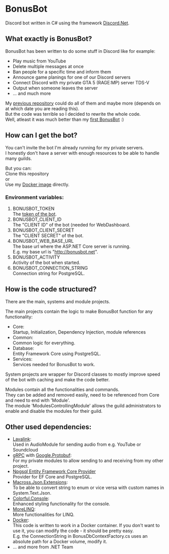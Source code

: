 # BonusBot
Discord bot written in C# using the framework [Discord.Net](https://github.com/discord-net/Discord.Net).  

## What exactly is BonusBot?  
BonusBot has been written to do some stuff in Discord like for example:  
* Play music from YouTube  
* Delete multiple messages at once  
* Ban people for a specific time and inform them  
* Announce game planings for one of our Discord servers  
* Connect Discord with my private GTA 5 (RAGE:MP) server TDS-V  
* Output when someone leaves the server  
* ... and much more  

My [previous repository](https://github.com/emre1702/BonusBot_Csharp) could do all of them and maybe more (depends on at which date you are reading this).  
But the code was terrible so I decided to rewrite the whole code.  
Well, atleast it was much better than my [first BonusBot](https://github.com/emre1702/BonusBot_Java) :)  

## How can I get the bot?
You can't invite the bot I'm already running for my private servers.  
I honestly don't have a server with enough resources to be able to handle many guilds.  

But you can:  
Clone this repository  
or  
Use my [Docker image](https://hub.docker.com/repository/docker/emre1702/bonusbot) directly.  

### Environment variables:  
1. BONUSBOT_TOKEN  
The [token of the bot](https://github.com/reactiflux/discord-irc/wiki/Creating-a-discord-bot-&-getting-a-token).  
2. BONUSBOT_CLIENT_ID  
The "CLIENT ID" of the bot (needed for WebDashboard.  
3. BONUSBOT_CLIENT_SECRET  
The "CLIENT SECRET" of the bot.  
4. BONUSBOT_WEB_BASE_URL  
The base url where the ASP.NET Core server is running.  
E.g. my base url is "http://bonusbot.net".  
5. BONUSBOT_ACTIVITY  
Activity of the bot when started.  
6. BONUSBOT_CONNECTION_STRING  
Connection string for PostgreSQL.  

## How is the code structured?  
There are the main, systems and module projects.

The main projects contain the logic to make BonusBot function for any functionality:  
* Core:  
Startup, Initialization, Dependency Injection, module references
* Common:  
Common logic for everything.  
* Database:  
Entity Framework Core using PostgreSQL.  
* Services:  
Services needed for BonusBot to work.  

System projects are wrapper for Discord classes to mostly improve speed of the bot with caching and make the code better.  

Modules contain all the functionalities and commands.  
They can be added and removed easily, need to be referenced from Core and need to end with 'Module'.  
The module 'ModulesControllingModule' allows the guild administrators to enable and disable the modules for their guild.  

## Other used dependencies:  
* [Lavalink](https://github.com/Frederikam/Lavalink):  
Used in AudioModule for sending audio from e.g. YouTube or Soundcloud  
* [gRPC](https://github.com/grpc/grpc-dotnet) with [Google.Protobuf](https://developers.google.com/protocol-buffers/docs/csharptutorial):  
For my private modules to allow sending to and receiving from my other project.  
* [Npgsql Entity Framework Core Provider](https://www.npgsql.org/efcore/)  
Provider for EF Core and PostgreSQL.  
* [Macross.Json.Extensions](https://blog.macrosssoftware.com/):   
To be able to convert string to enum or vice versa with custom names in System.Text.Json.  
* [Colorful.Console](https://github.com/tomakita/Colorful.Console):   
Enhanced styling functionality for the console.  
* [MoreLINQ](https://github.com/morelinq/MoreLINQ):  
More functionalities for LINQ.  
* [Docker](https://hub.docker.com/):  
This code is written to work in a Docker container. If you don't want to use it, you can modify the code - it should be pretty easy.  
E.g. the ConnectionString in BonusDbContextFactory.cs uses an absolute path for a Docker volume, modify it.  
* ... and more from .NET Team  
